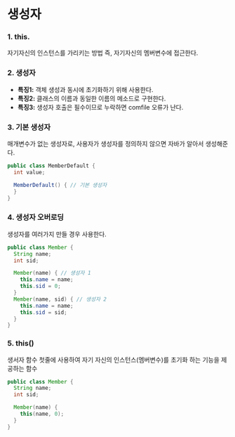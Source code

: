 # 생성자

### 1. this.
자기자신의 인스턴스를 가리키는 방법
즉, 자기자신의 멤버변수에 접근한다.

### 2. 생성자
- **특징1:** 객체 생성과 동시에 초기화하기 위해 사용한다.
- **특징2:** 클래스의 이름과 동일한 이름의 메소드로 구현한다.
- **특징3:** 생성자 호출은 필수이므로 누락하면 comfile 오류가 난다.

### 3. 기본 생성자
매개변수가 없는 생성자로, 사용자가 생성자를 정의하지 않으면 자바가 알아서 생성해준다.
```java
public class MemberDefault {
  int value;

  MemberDefault() { // 기본 생성자
  }
}
```

### 4. 생성자 오버로딩
생성자를 여러가지 만들 경우 사용한다.
```java
public class Member {
  String name;
  int sid;

  Member(name) { // 생성자 1
    this.name = name;
    this.sid = 0;
  }
  Member(name, sid) { // 생성자 2
    this.name = name;
    this.sid = sid;
  }
}
```

### 5. this()
생서자 함수 첫줄에 사용하여 자기 자신의 인스턴스(멤버변수)를 초기화 하는 기능을 제공하는 함수
```java
public class Member {
  String name;
  int sid;

  Member(name) { 
    this(name, 0);
  }
}
```
